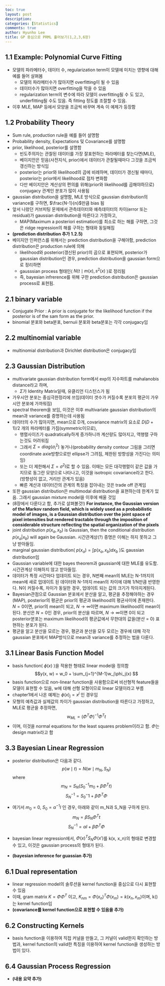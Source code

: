 ```yaml
---
toc: true
layout: post
description: 
categories: [Statistics]
comments: true
author: Hyunho Lee
title: GP 중심으로 PRML 훑어보기(1,2,3,6장)
---
```


## 1.1 Example: Polynomial Curve Fitting
- 모델의 파라메터수, 데이터 수, regularization term이 모델에 미치는 영향에 대해 예를 들어 살펴봄
  - 모델의 파라메터수가 많아지면 overfitting이 될 수 있음
  - 데이터수가 많아지면 overfitting을 막을 수 있음
  - regularization term의 변수에 따라 모델이 overfitting될 수 도 있고, underfitting될 수도 있음. 즉 fitting 정도를 조절할 수 있음.  
- 이후 MLE, MAP 등에서 모양을 조금씩 바꾸며 계속 이 예제가 등장함

## 1.2 Probability Theory
- Sum rule, production rule을 예를 들어 설명함
- Probability density, Expectations 및 Covariance를 설명함
- prior, likelihood, posterior를 설명함
  - 빈도주의자는 관찰된 데이터를 가장 잘표현하는 파라메터를 찾는다면(MLE), 
  - 베이지안은 믿음(사전지식, prior)에서 데이터가 관찰될때마다 그것을 조금씩 갱신하는 방식임
  - posterior는 prior와 likelihood의 곱에 비례하며, 데이터가 갱신될 때마다, posterior는 prior에서 likelihood로 점차 변화함
  - 다만 베이지안은 계산상의 편의를 위해(prior와 likelihood를 곱해야하므로) conjugacy 관계인 분포가 많이 사용됨
- gaussian distribution을 설명함, MLE 방식으로 gaussian distribution의 variance를 구하면, $\frac{N-1}{n}$만큼 bias 됨
- 앞서 나왔던 커브피팅 문제에서 관측데이터와 예측데이터의 차이(error 또는 residual)가 gaussian distribution을 따른다고 가정하고,
  - MAP(Maximum a posteriori estimation)를 최소로 하는 해를 구하면, 그것은 ridge regression의 해를 구하는 형태와 동일해짐
- **(prediction distribution 추가 1.2.5)**
- 베이지안 인퍼런스를 위해서는 prediction distribution을 구해야함, prediction distribution은 production rule에 의해 
  - likelihood와 posterior(갱신된 prior)의 곱으로 표현되며, posterior가 gaussian distribution인 경우, prediction distribution을 gaussian form으로 정리하면 
  - gausssian process 형태인( $N(t \mid m(x), s^2(x)$ )로 정리됨
  - 즉, bayesian infrerence를 위해 구한 prediction distribution은 gaussian process로 표현됨.

## 2.1 binary variable
- Conjugate Prior : A prior is conjugate for the likelihood function if the posterior is of the sam form as the prior.
- binomial 분포와 beta분포, bernuii 분포와 beta분포는 각각 conjugacy임

## 2.2 multinomial variable
- multinomial distribution과 Dirichlet distribution은 conjugacy임

## 2.3 Gaussian Distribution
- multivariate gaussian distribution form에서 exp의 지수파트를 mahalanobis distance라고 하며, 
  - $\Sigma$가 Identity Matrix일때, 유클리언 디스턴스가 됨
- 가우시안 분포는 중심극한정리에 쓰임(데이터 갯수가 커질수록 분포의 평균이 가우시안 분포에 가까워짐)
- spectral theorem을 보임, 이것은 이후 multivariate gaussian distribution의 mean과 variance를 증명하는데 사용됨
- 데이터의 수가 많아지면, mean으로 D개, covariance matrix의 요소로 $D(D+1)/2$ 개의 파라메터를 가짐(symmetric이므로),  
  - 행렬사이즈가 quadratically하게 증가하니까 계산량도 많아지고, 역행렬 구하는것도 어려워짐
  - 그래서 $\Sigma = diag(\sigma_i^2)$ 놓거나(probability density contour 그림을 그리면 coordinate axie방향으로만 ellipse가 그려짐, 제한된 방향성을 가진다는 의미임) 
  - 또는 더 제한해서 $\Sigma = \sigma^2I$로 할 수 있음. 이때는 모든 대각행렬이 같은 값을 가지므로 동그란 모양으로 나타나고, 이것을 isotropic covariance라고 한다. (방향성이 없고, 거리만 관계가 있음)
  - 빠른 계산과 데이터간의 관계의 특징을 잡아내는 것은 trade off 관계임
- 또한 gaussian distribution은 multimodal distribution을 표현하는데 한계가 있음. 그래서 gaussian mixture model을 이후에 배울 것임
- (8장에서 다룬다고 함, 추가로 살펴볼것!) **For instance, the Gaussian version of the Markov random field, which is widely used as a probabilistic model of images, is a Gaussian distribution over the joint space of pixel intensities but rendered tractable through the imposition of considerable structure reflecting the spatial organization of the pixels**
-  joint distribution $p(x_a, x_b)$ is Gaussian, then the conditional distribution $p(x_a|x_b)$ will again be Gaussian. 시간관계상(?) 증명은 이해는 하지 못하고 그냥 받아들임.
- marginal gaussian distribution( $p(x_a) = \int p(x_a, x_b) dx_b$ )도 gaussian distribution임
- Gaussian variable에 대한 bayes theorem과 gaussian에 대한 MLE를 유도함. 시간관계상 이해하지 않고 받아들임.
- 데이터가 특정 시간마다 업데이트 되는 경우, N번째 mean의 MLE는 N-1까지의 mean에 새로 업데이트 된 데이터와 N-1까지 mean의 차이에 대해 1/N만큼 반영한다. N이 커질수록, 차이가 동일한 경우, 업데이트 되는 값의 크기가 작아지게된다.
- Bayesian관점으로 Gaussian 분포에서 분산을 알고, 평균을 추정해야하는 경우(MAP), posterior의 평균은 prior의 평균과 likelihood의 평균사이에 존재한다. $N = 0$이면, prior의 mean이 되고, $N \rightarrow \infty$이면 maximum likelihood의 mean이 된다. 분산은 $N=0$인 경우, prior의 분산을 따르며, $N \rightarrow \infty$이면 0이 되고 posterior분포는 maximum likelihood의 평균값에서 무한대의 값을(분산 = 0) 표현하는 분포가 된다.
- 평균을 알고 분산을 모르는 경우, 평균과 분산을 모두 모르는 경우에 대해 각각 gaussian 분포에서 MAP방식으로 mean과 variance를 추정하는 법을 다룬다.

## 3.1 Linear Basis Function Model
- basis function( $\phi(x)$ )을 적용한 형태로 linear model을 정의함
$$y(x, w) = w_0 + \sum_{j=1}^{M-1}w_j\phi_j(x) $$
- basis function으로 non-linear function을 사용함으로써 비선형적 feature들을 모델이 표현할 수 있음, w에 대해 선형 모형이므로 linear 모델이라고 부름
- chapter1에서 나온 예제는 $\phi(x)_j = x^j$ 인 경우임
- 모형의 예측값과 실제값의 차이가 gaussian distribution을 따른다고 가정하고, MLE로 평균을 추정하면,
$$w_{ML} = (\Phi^T\Phi)^{-1}\Phi^Tt$$
- 이며, 이것을 normal equations for the least squares problem이라고 함. $\Phi$는 design matrix라고 함

## 3.3 Bayesian Linear Regression
- posterior distribution은 다음과 같다.
$$p(w \mid t) = N(w \mid m_N, S_N)$$
where
$$m_N = S_N(S_0^{-1}m_0 + \beta\Phi^Tt)$$
$$S_N^{-1} = S_0^-1 + \beta \Phi^T \Phi$$

- 여기서 $m_0 = 0$, $S_0 = \alpha^{-1}I$ 인 경우, 아래와 같이 m_N과 S_N을 구하게 된다.
$$m_N = \beta S_N \Phi^Tt$$
$$S_N^{-1} = \alpha I + \beta \Phi^T \Phi$$
- bayesian linear regression에서, $\Phi(x)^T S_N \Phi(x')$를 k(x, x_n)의 형태로 변경할 수 있고, 이것은 gaussian process의 형태가 된다.

- **(bayesian inference for guassian 추가)**

## 6.1 Dual representation
- linear regression model의 솔루션을 kernel function을 중심으로 다시 표현할 수 있음
- 이때, gram matrix $K = \Phi \Phi^T$ 이고, $K_{nm} = \Phi(x_n)^T \Phi(x_m) = k(x_n, x_m)$이며, k()는 kernel function임
- **(covariance를 kernel function으로 표현할 수 있음을 추가)** 

## 6.2 Constructing Kernels
- basis function을 이용하여 직접 커널을 만들고, 그 커널이 valid한지 확인하는 방법과, kernel function의 valid한 특징을 이용하여 kernel function을 생성하는 방법이 있다.

## 6.4 Gaussian Process Regression
 - **(내용 요약 추가)**
